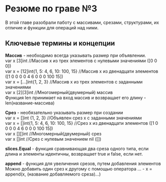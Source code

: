 <h1><b>Резюме по граве №3</b></h1>
<p>В этой главе разобрали паботу с массивами, срезами, структурами, их отличие и функции для операций над ними.</p>
<h2>Ключевые термины и концепции</h2>
<p><b>Массив</b> - необходимо всегда указывать размер при объявлении.<br> var x [3]int //Массив x из трех элементов с нулевыми значениями ([0 0 0])<br>
var x = [12]int{1, 5: 4, 6, 10: 100, 15} //Массив x из двенадцати элементов ([1 0 0 0 0 4 6 0 0 0 100 15])<br>
var x = [...]int{1, 2, 3} //Массив x из трех элементов с заданными значениями<br>
var x [2][3]int //Многомерный(двумерный) массив<br>
Функция len принимает на вход массив и возвращает его длину - len(название-массива)</p>
<p><b>Срез</b> - необязательно указывать размер при создании<br>
var x = []int {1, 2, 3} //Объявлен срез x с заданными значениями<br>
var x = []int{1, 5: 4, 6, 10: 100, 15} //Срез x из двенадцати элементов ([1 0 0 0 0 4 6 0 0 0 100 15])<br>
var x [][]int //Многомерный(двумерный) срез<br>
var x []int //Срез с нулевым значением nil ([])<br>
</p>
<p><b>slices.Equal</b> - функция сравнивающая два среза одного типа, если длина и элементы идентичны, возвращает true и false, если нет.</p>
<p><b>append</b> - функция для увеличения срезов, путем добавления элементов<br>
Можно добавить один срез к другому с помощью оператора ... - x = append(x, (название добавляемого среза)...)</p>
